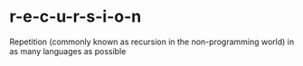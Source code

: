# r-e-c-u-r-s-i-o-n

Repetition (commonly known as recursion in the non-programming world) in as many languages as possible
